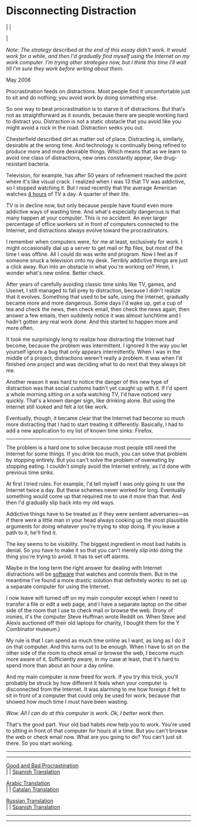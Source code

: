 # Disconnecting Distraction

| | [](index.html)  
  
|   
  
 _Note: The strategy described at the end of this essay didn't work. It would work for a while, and then I'd gradually find myself using the Internet on my work computer. I'm trying other strategies now, but I think this time I'll wait till I'm sure they work before writing about them._  
  
May 2008  
  
Procrastination feeds on distractions. Most people find it uncomfortable just to sit and do nothing; you avoid work by doing something else.  
  
So one way to beat procrastination is to starve it of distractions. But that's not as straightforward as it sounds, because there are people working hard to distract you. Distraction is not a static obstacle that you avoid like you might avoid a rock in the road. Distraction seeks you out.  
  
Chesterfield described dirt as matter out of place. Distracting is, similarly, desirable at the wrong time. And technology is continually being refined to produce more and more desirable things. Which means that as we learn to avoid one class of distractions, new ones constantly appear, like drug-resistant bacteria.  
  
Television, for example, has after 50 years of refinement reached the point where it's like visual crack. I realized when I was 13 that TV was addictive, so I stopped watching it. But I read recently that the average American watches [4 hours](http://www.forbes.com/forbes/2003/0929/076.html) of TV a day. A quarter of their life.  
  
TV is in decline now, but only because people have found even more addictive ways of wasting time. And what's especially dangerous is that many happen at your computer. This is no accident. An ever larger percentage of office workers sit in front of computers connected to the Internet, and distractions always evolve toward the procrastinators.  
  
I remember when computers were, for me at least, exclusively for work. I might occasionally dial up a server to get mail or ftp files, but most of the time I was offline. All I could do was write and program. Now I feel as if someone snuck a television onto my desk. Terribly addictive things are just a click away. Run into an obstacle in what you're working on? Hmm, I wonder what's new online. Better check.  
  
After years of carefully avoiding classic time sinks like TV, games, and Usenet, I still managed to fall prey to distraction, because I didn't realize that it evolves. Something that used to be safe, using the Internet, gradually became more and more dangerous. Some days I'd wake up, get a cup of tea and check the news, then check email, then check the news again, then answer a few emails, then suddenly notice it was almost lunchtime and I hadn't gotten any real work done. And this started to happen more and more often.  
  
It took me surprisingly long to realize how distracting the Internet had become, because the problem was intermittent. I ignored it the way you let yourself ignore a bug that only appears intermittently. When I was in the middle of a project, distractions weren't really a problem. It was when I'd finished one project and was deciding what to do next that they always bit me.  
  
Another reason it was hard to notice the danger of this new type of distraction was that social customs hadn't yet caught up with it. If I'd spent a whole morning sitting on a sofa watching TV, I'd have noticed very quickly. That's a known danger sign, like drinking alone. But using the Internet still looked and felt a lot like work.  
  
Eventually, though, it became clear that the Internet had become so much more distracting that I had to start treating it differently. Basically, I had to add a new application to my list of known time sinks: Firefox.  
  
* * *  
  
The problem is a hard one to solve because most people still need the Internet for some things. If you drink too much, you can solve that problem by stopping entirely. But you can't solve the problem of overeating by stopping eating. I couldn't simply avoid the Internet entirely, as I'd done with previous time sinks.  
  
At first I tried rules. For example, I'd tell myself I was only going to use the Internet twice a day. But these schemes never worked for long. Eventually something would come up that required me to use it more than that. And then I'd gradually slip back into my old ways.  
  
Addictive things have to be treated as if they were sentient adversaries—as if there were a little man in your head always cooking up the most plausible arguments for doing whatever you're trying to stop doing. If you leave a path to it, he'll find it.  
  
The key seems to be visibility. The biggest ingredient in most bad habits is denial. So you have to make it so that you can't merely _slip_ into doing the thing you're trying to avoid. It has to set off alarms.  
  
Maybe in the long term the right answer for dealing with Internet distractions will be [software](http://rescuetime.com) that watches and controls them. But in the meantime I've found a more drastic solution that definitely works: to set up a separate computer for using the Internet.  
  
I now leave wifi turned off on my main computer except when I need to transfer a file or edit a web page, and I have a separate laptop on the other side of the room that I use to check mail or browse the web. (Irony of ironies, it's the computer Steve Huffman wrote Reddit on. When Steve and Alexis auctioned off their old laptops for charity, I bought them for the Y Combinator museum.)  
  
My rule is that I can spend as much time online as I want, as long as I do it on that computer. And this turns out to be enough. When I have to sit on the other side of the room to check email or browse the web, I become much more aware of it. Sufficiently aware, in my case at least, that it's hard to spend more than about an hour a day online.  
  
And my main computer is now freed for work. If you try this trick, you'll probably be struck by how different it feels when your computer is disconnected from the Internet. It was alarming to me how foreign it felt to sit in front of a computer that could only be used for work, because that showed how much time I must have been wasting.  
  
 _Wow. All I can do at this computer is work. Ok, I better work then._  
  
That's the good part. Your old bad habits now help you to work. You're used to sitting in front of that computer for hours at a time. But you can't browse the web or check email now. What are you going to do? You can't just sit there. So you start working.  
  
  
---  
  
  
---  
[Good and Bad Procrastination](http://paulgraham.com/procrastination.html)  
| | [Spanish Translation](http://wiki.alsanan.info/index.php?nom=desconectar%20las%20distracciones)  
  
[Arabic Translation](http://blog.amr-g.com/?p=11)  
| | [Catalan Translation](http://capalfar.wordpress.com/2008/05/20/traduccions-de-paul-graham-2-disconnecting-distraction/)  
  
[Russian Translation](http://ryba4.com/translations/distraction)  
| | [Spanish Translation](http://www.internazionale.it/interblog/index.php?itemid=2579)  
  
  
  
  

* * *  
  
---

